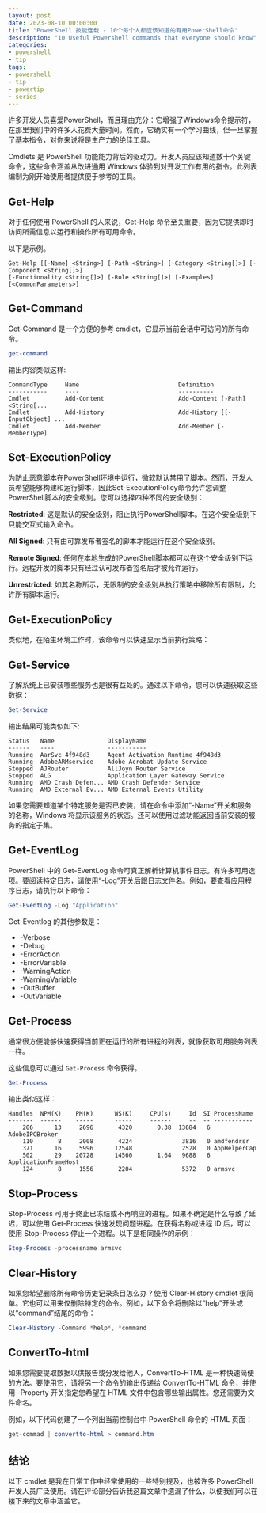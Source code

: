 ```yaml
---
layout: post
date: 2023-08-10 00:00:00
title: "PowerShell 技能连载 - 10个每个人都应该知道的有用PowerShell命令"
description: "10 Useful Powershell commands that everyone should know"
categories:
- powershell
- tip
tags:
- powershell
- tip
- powertip
- series
---
```

许多开发人员喜爱PowerShell，而且理由充分：它增强了Windows命令提示符，在那里我们中的许多人花费大量时间。然而，它确实有一个学习曲线，但一旦掌握了基本指令，对你来说将是生产力的绝佳工具。

Cmdlets 是 PowerShell 功能能力背后的驱动力。开发人员应该知道数十个关键命令，这些命令涵盖从改进通用 Windows 体验到对开发工作有用的指令。此列表编制为刚开始使用者提供便于参考的工具。

## Get-Help

对于任何使用 PowerShell 的人来说，Get-Help 命令至关重要，因为它提供即时访问所需信息以运行和操作所有可用命令。

以下是示例。

```plaintext
Get-Help [[-Name] <String>] [-Path <String>] [-Category <String[]>] [-Component <String[]>]
[-Functionality <String[]>] [-Role <String[]>] [-Examples] [<CommonParameters>]
```

## Get-Command

Get-Command 是一个方便的参考 cmdlet，它显示当前会话中可访问的所有命令。

```powershell
get-command
```

输出内容类似这样:

```plaintext
CommandType     Name                            Definition
-----------     ----                            ----------
Cmdlet          Add-Content                     Add-Content [-Path] <String[...
Cmdlet          Add-History                     Add-History [[-InputObject] ...
Cmdlet          Add-Member                      Add-Member [-MemberType]
```

## Set-ExecutionPolicy

为防止恶意脚本在PowerShell环境中运行，微软默认禁用了脚本。然而，开发人员希望能够构建和运行脚本，因此Set-ExecutionPolicy命令允许您调整PowerShell脚本的安全级别。您可以选择四种不同的安全级别：

**Restricted**: 这是默认的安全级别，阻止执行PowerShell脚本。在这个安全级别下只能交互式输入命令。

**All Signed**: 只有由可靠发布者签名的脚本才能运行在这个安全级别。

**Remote Signed**: 任何在本地生成的PowerShell脚本都可以在这个安全级别下运行。远程开发的脚本只有经过认可发布者签名后才被允许运行。

**Unrestricted**: 如其名称所示，无限制的安全级别从执行策略中移除所有限制，允许所有脚本运行。

## Get-ExecutionPolicy

类似地，在陌生环境工作时，该命令可以快速显示当前执行策略：

## Get-Service

了解系统上已安装哪些服务也是很有益处的。通过以下命令，您可以快速获取这些数据：

```powershell
Get-Service
```

输出结果可能类似如下:

```plaintext
Status   Name               DisplayName
------   ----               -----------
Running  AarSvc_4f948d3     Agent Activation Runtime_4f948d3
Running  AdobeARMservice    Adobe Acrobat Update Service
Stopped  AJRouter           AllJoyn Router Service
Stopped  ALG                Application Layer Gateway Service
Running  AMD Crash Defen... AMD Crash Defender Service
Running  AMD External Ev... AMD External Events Utility
```

如果您需要知道某个特定服务是否已安装，请在命令中添加“-Name”开关和服务的名称，Windows 将显示该服务的状态。还可以使用过滤功能返回当前安装的服务的指定子集。

## Get-EventLog

PowerShell 中的 Get-EventLog 命令可真正解析计算机事件日志。有许多可用选项。要阅读特定日志，请使用“-Log”开关后跟日志文件名。例如，要查看应用程序日志，请执行以下命令：

```powershell
Get-EventLog -Log "Application"
```

Get-Eventlog 的其他参数是：

- \-Verbose
- \-Debug
- \-ErrorAction
- \-ErrorVariable
- \-WarningAction
- \-WarningVariable
- \-OutBuffer
- \-OutVariable

## Get-Process

通常很方便能够快速获得当前正在运行的所有进程的列表，就像获取可用服务列表一样。

这些信息可以通过 `Get-Process` 命令获得。

```powershell
Get-Process
```

输出类似这样：

```plaintext
Handles  NPM(K)    PM(K)      WS(K)     CPU(s)     Id  SI ProcessName
-------  ------    -----      -----     ------     --  -- -----------
    206      13     2696       4320       0.38  13684   6 AdobeIPCBroker
    110       8     2008       4224              3816   0 amdfendrsr
    371      16     5996      12548              2528   0 AppHelperCap
    502      29    20728      14560       1.64   9688   6 ApplicationFrameHost
    124       8     1556       2204              5372   0 armsvc
```

## Stop-Process

Stop-Process 可用于终止已冻结或不再响应的进程。如果不确定是什么导致了延迟，可以使用 Get-Process 快速发现问题进程。在获得名称或进程 ID 后，可以使用 Stop-Process 停止一个进程。以下是相同操作的示例：

```powershell
Stop-Process -processname armsvc
```

## Clear-History

如果您希望删除所有命令历史记录条目怎么办？使用 Clear-History cmdlet 很简单。它也可以用来仅删除特定的命令。例如，以下命令将删除以“help”开头或以“command”结尾的命令：

```powershell
Clear-History -Command *help*, *command
```

## ConvertTo-html

如果您需要提取数据以供报告或分发给他人，ConvertTo-HTML 是一种快速简便的方法。要使用它，请将另一个命令的输出传递给 ConvertTo-HTML 命令，并使用 -Property 开关指定您希望在 HTML 文件中包含哪些输出属性。您还需要为文件命名。

例如，以下代码创建了一个列出当前控制台中 PowerShell 命令的 HTML 页面：

```powershell
get-commad | convertto-html > command.htm
```

## 结论

以下 cmdlet 是我在日常工作中经常使用的一些特别提及，也被许多 PowerShell 开发人员广泛使用。请在评论部分告诉我这篇文章中遗漏了什么，以便我们可以在接下来的文章中涵盖它。

